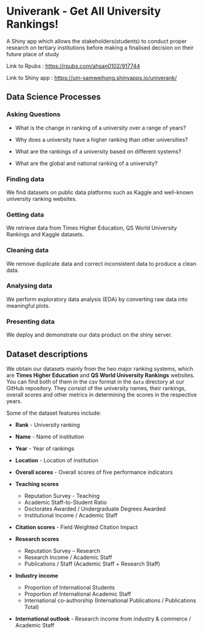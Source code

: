 # Univerank - Get All University Rankings!
A Shiny app which allows the stakeholders(students) to conduct proper research on tertiary institutions before making a finalised decision on their future place of study

Link to Rpubs : https://rpubs.com/ahsan0102/917744

Link to Shiny app : https://um-samweihong.shinyapps.io/univerank/

## Data Science Processes
### Asking Questions
- What is the change in ranking of a university over a range of years?

- Why does a university have a higher ranking than other universities?

- What are the rankings of a university based on different systems?

- What are the global and national ranking of a university?

### Finding data
We find datasets on public data platforms such as Kaggle and well-known university ranking websites.

### Getting data
We retrieve data from Times Higher Education, QS World University Rankings and Kaggle datasets.

### Cleaning data
We remove duplicate data and correct inconsistent data to produce a clean data.

### Analysing data
We perform exploratory data analysis (EDA) by converting raw data into meaningful plots.

### Presenting data
We deploy and demonstrate our data product on the shiny server.

## Dataset descriptions
We obtain our datasets mainly from the two major ranking systems, which are **Times Higher Education** and **QS World University Rankings** websites. You can find both of them in the csv format in the `data` directory at our GitHub repository. They consist of the university names, their rankings, overall scores and other metrics in determining the scores in the respective years.

Some of the dataset features include:

- **Rank** - University ranking 

- **Name** - Name of institution

- **Year** - Year of rankings

- **Location** - Location of institution

- **Overall scores** - Overall scores of five performance indicators

- **Teaching scores**
    - Reputation Survey - Teaching
    - Academic Staff-to-Student Ratio
    - Doctorates Awarded / Undergraduate Degrees Awarded
    - Institutional Income / Academic Staff

- **Citation scores** - Field Weighted Citation Impact

- **Research scores**
    - Reputation Survey – Research
    - Research Income / Academic Staff
    - Publications / Staff (Academic Staff + Research Staff)

- **Industry income**
    - Proportion of International Students
    - Proportion of International Academic Staff
    - International co-authorship (International Publications / Publications Total)

- **International outlook** - Research income from industry & commerce / Academic Staff
